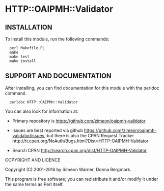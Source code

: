 # HTTP::OAIPMH::Validator

## INSTALLATION

To install this module, run the following commands:

```
  perl Makefile.PL
  make
  make test
  make install
```

## SUPPORT AND DOCUMENTATION

After installing, you can find documentation for this module with the
perldoc command.

```
  perldoc HTTP::OAIPMH::Validator
```

You can also look for information at:

  * Primary repository is
    <https://github.com/zimeon/oaipmh-validator>

  * Issues are best reported via github 
    <https://github.com/zimeon/oaipmh-validator/issues>, 
    but there is also the CPAN Request Tracker
    <http://rt.cpan.org/NoAuth/Bugs.html?Dist=HTTP-OAIPMH-Validator>
  
  * Search CPAN <http://search.cpan.org/dist/HTTP-OAIPMH-Validator>

COPYRIGHT AND LICENCE

Copyright (C) 2001-2016 by Simeon Warner, Donna Bergmark.

This program is free software; you can redistribute it and/or modify
it under the same terms as Perl itself.
